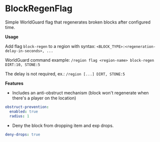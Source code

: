# BlockRegenFlag
Simple WorldGuard flag that regenerates broken blocks after configured time.

**Usage**

Add flag `block-regen` to a region with syntax: `<BLOCK_TYPE>:<regeneration-delay-in-seconds>, ...`

WorldGuard command example: `/region flag <region-name> block-regen DIRT:10, STONE:5`

The delay is not required, ex.: `/region [...] DIRT, STONE:5`

**Features**

- Includes an anti-obstruct mechanism (block won't regenerate when there's a player on the location)

```yaml
obstruct-prevention:
  enabled: true
  radius: 1
```

- Deny the block from dropping item and exp drops.

```yaml
deny-drops: true
```
